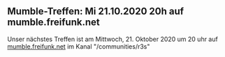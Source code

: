 ## Mumble-Treffen: Mi 21.10.2020 20h auf mumble.freifunk.net

Unser nächstes Treffen ist am Mittwoch, 21. Oktober 2020 um 20 uhr auf  
[mumble.freifunk.net](https://mumble.freifunk.net) 
im Kanal "/communities/r3s"


